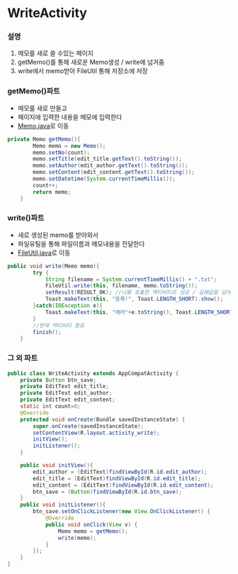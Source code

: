 # WriteActivity

### 설명
 1. 메모를 새로 쓸 수있는 페이지
 2. getMemo()를 통해 새로운 Memo생성 / write에 넘겨줌
 3. write에서 memo받아 FileUtil 통해 저장소에 저장

### getMemo()파트
- 메모를 새로 만들고
- 페이지에 입력한 내용을 메모에 입력한다
- [Memo.java](https://github.com/kps990515/ProgrammingStudy/tree/master/Android/AndroidMemo/app/src/main/java/org/andriodtown/androidmemo)로 이동

```java
private Memo getMemo(){
        Memo memo = new Memo();
        memo.setNo(count);
        memo.setTitle(edit_title.getText().toString());
        memo.setAuthor(edit_author.getText().toString());
        memo.setContent(edit_content.getText().toString());
        memo.setDatetime(System.currentTimeMillis());
        count++;
        return memo;
    }
```

### write()파트
- 새로 생성된 memo를 받아와서
- 파일유틸을 통해 파일이름과 메모내용을 전달한다
- [FileUtil.java](https://github.com/kps990515/ProgrammingStudy/tree/master/Android/AndroidMemo/app/src/main/res)로 이동

```java
public void write(Memo memo){
        try {
            String filename = System.currentTimeMillis() + ".txt";
            FileUtil.write(this, filename, memo.toString());
            setResult(RESULT_OK); //나를 호출한 액티비티로 성공 / 실패값을 넘겨준다
            Toast.makeText(this, "등록!", Toast.LENGTH_SHORT).show();
        }catch(IOException e){
            Toast.makeText(this, "에러"+e.toString(), Toast.LENGTH_SHORT).show();
        }
        //현재 액티비티 종료
        finish();
    }
```

### 그 외 파트

```java
public class WriteActivity extends AppCompatActivity {
    private Button btn_save;
    private EditText edit_title;
    private EditText edit_author;
    private EditText edit_content;
    static int count=0;
    @Override
    protected void onCreate(Bundle savedInstanceState) {
        super.onCreate(savedInstanceState);
        setContentView(R.layout.activity_write);
        initView();
        initListener();
    }

    public void initView(){
        edit_author = (EditText)findViewById(R.id.edit_author);
        edit_title = (EditText)findViewById(R.id.edit_title);
        edit_content = (EditText)findViewById(R.id.edit_content);
        btn_save = (Button)findViewById(R.id.btn_save);
    }
    public void initListener(){
        btn_save.setOnClickListener(new View.OnClickListener() {
            @Override
            public void onClick(View v) {
                Memo memo = getMemo();
                write(memo);
            }
        });
    }
}
